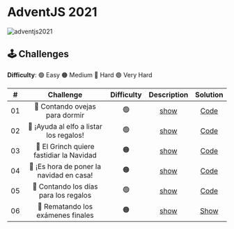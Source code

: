 # AdventJS 2021

![adventjs2021](https://user-images.githubusercontent.com/49620375/215292096-81b769e3-d66e-4a13-9775-a0ef3eb5f751.png)

## 🕹️ Challenges

**Difficulty**: 🟢 Easy 🟠 Medium 🔴 Hard 🟣 Very Hard

|  #  |                Challenge                 | Difficulty |                   Description                   |           Solution           |
| :-: | :--------------------------------------: | :--------: | :---------------------------------------------: | :--------------------------: |
| 01  |      🐑 Contando ovejas para dormir      |     🟢     | [show](https://2021.adventjs.dev/challenges/01) | [Code](./2021/Challenge-01/) |
| 02  | 🎅 ¡Ayuda al elfo a listar los regalos!  |     🟢     | [show](https://2021.adventjs.dev/challenges/02) | [Code](./2021/Challenge-02/) |
| 03  | 🎅 El Grinch quiere fastidiar la Navidad |     🟠     | [show](https://2021.adventjs.dev/challenges/03) | [Code](./2021/Challenge-03/) |
| 04  | 🎄 ¡Es hora de poner la navidad en casa! |     🟠     | [show](https://2021.adventjs.dev/challenges/04) | [Code](./2021/Challenge-04/) |
| 05  |  🎁 Contando los días para los regalos   |     🟢     | [show](https://2021.adventjs.dev/challenges/05) | [Code](./2021/Challenge-05/) |
| 06  |    🧮 Rematando los exámenes finales     |     🟠     | [show](https://2021.adventjs.dev/challenges/06) | [Show](./2021/Challenge-06/) |

<!-- | 07  |                     Buscando en el almacén...                     |       🟠       | [show](https://2021.adventjs.dev/challenges/01) | [Show](./2021/Challenge-01/) |
| 08  |                  La locura de las criptomonedas                   |       🟠       | [show](https://2021.adventjs.dev/challenges/01) | [Show](./2021/Challenge-01/) |
| 09  |                  Agrupando cosas automáticamente                  |       🔴       | [show](https://2021.adventjs.dev/challenges/01) | [Show](./2021/Challenge-01/) |
| 10  |                       La máquina del cambio                       |       🔴       | [show](https://2021.adventjs.dev/challenges/01) | [Show](./2021/Challenge-01/) |
| 11  |           ¿Vale la pena la tarjeta fidelidad del cine?            |       🟠       | [show](https://2021.adventjs.dev/challenges/01) | [Show](./2021/Challenge-01/) |
| 12  |              La ruta perfecta para dejar los regalos              |       🔴       | [show](https://2021.adventjs.dev/challenges/01) | [Show](./2021/Challenge-01/) |
| 13  |                  Envuelve regalos con asteriscos                  |       🟢       | [show](https://2021.adventjs.dev/challenges/01) | [Show](./2021/Challenge-01/) |
| 14  |                     En busca del reno perdido                     |       🟠       | [show](https://2021.adventjs.dev/challenges/01) | [Show](./2021/Challenge-01/) |
| 15  |                         El salto perfecto                         |       🟠       | [show](https://2021.adventjs.dev/challenges/01) | [Show](./2021/Challenge-01/) |
| 16  |                    Descifrando los números...                     |       🟢       | [show](https://2021.adventjs.dev/challenges/01) | [Show](./2021/Challenge-01/) |
| 17  |            La locura de enviar paquetes en esta época             |       🔴       | [show](https://2021.adventjs.dev/challenges/01) | [Show](./2021/Challenge-01/) |
| 18  |                El sistema operativo de Santa Claus                |       🟢       | [show](https://2021.adventjs.dev/challenges/01) | [Show](./2021/Challenge-01/) |
| 19  |                ¿Qué deberíamos aprender en Platzi?                |       🟠       | [show](https://2021.adventjs.dev/challenges/01) | [Show](./2021/Challenge-01/) |
| 20  |                  ¿Una carta de pangramas? ¡QUÉ!                   |       🟢       | [show](https://2021.adventjs.dev/challenges/01) | [Show](./2021/Challenge-01/) |
| 21  |                      La ruta con los regalos                      |       🔴       | [show](https://2021.adventjs.dev/challenges/01) | [Show](./2021/Challenge-01/) |
| 22  |                ¿Cuántos adornos necesita el árbol?                |       🟠       | [show](https://2021.adventjs.dev/challenges/01) | [Show](./2021/Challenge-01/) |
| 23  | ¿Puedes reconfigurar las fábricas para no parar de crear regalos? |       🟣       | [show](https://2021.adventjs.dev/challenges/01) | [Show](./2021/Challenge-01/) |
| 24  |                   Comparando árboles de Navidad                   |       🟠       | [show](https://2021.adventjs.dev/challenges/01) | [Show](./2021/Challenge-01/) |
| 25  |            El último juego y hasta el año que viene 👋            |       🟠       | [show](https://2021.adventjs.dev/challenges/01) | [Show](./2021/Challenge-01/) | -->

